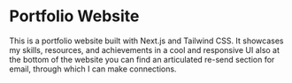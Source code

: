# Portfolio Website

This is a portfolio website built with Next.js and Tailwind CSS. It showcases my skills, resources, and achievements in a cool and responsive UI also at the bottom of the website you can find an articulated re-send section for email, through which I can make connections.



